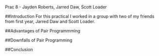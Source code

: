 Prac 8 - Jayden Roberts, Jarred Daw, Scott Loader

##Introduction
For this practical I worked in a group with two of my friends from first year, Jarred Daw and Scott Loader.

##Advantages of Pair Programmming

##Downfalls of Pair Programming

##Conclusion
